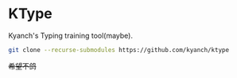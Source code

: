 # KType

Kyanch's Typing training tool(maybe).

```bash
git clone --recurse-submodules https://github.com/kyanch/ktype
```
~~希望不鸽~~
